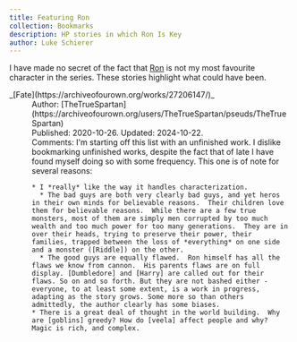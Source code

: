 ```yaml
---
title: Featuring Ron
collection: Bookmarks
description: HP stories in which Ron Is Key
author: Luke Schierer
---
```


I have made no secret of the fact that [Ron] is not my most favourite character in the series.  These stories highlight what could have been.

<dl>
  <dt>_[Fate](https://archiveofourown.org/works/27206147/)_<dt>
  <dd>
    Author: [TheTrueSpartan](https://archiveofourown.org/users/TheTrueSpartan/pseuds/TheTrueSpartan)
  </dd>
  <dd>
    Published: 2020-10-26. Updated: 2024-10-22.
  </dd>
  <dd>
    Comments: I'm starting off this list with an unfinished work.  I dislike
    bookmarking unfinished works, despite the fact that of late I have found
    myself doing so with some frequency. This one is of note for several reasons:

    * I *really* like the way it handles characterization.
      * The bad guys are both very clearly bad guys, and yet heros in their own minds for believable reasons.  Their children love them for believable reasons.  While there are a few true monsters, most of them are simply men corrupted by too much wealth and too much power for too many generations.  They are in over their heads, trying to preserve their power, their families, trapped between the loss of *everything* on one side and a monster ([Riddle]) on the other.
      * The good guys are equally flawed.  Ron himself has all the flaws we know from cannon.  His parents flaws are on full display. [Dumbledore] and [Harry] are called out for their flaws. So on and so forth. But they are not bashed either - everyone, to at least some extent, is a work in progress, adapting as the story grows. Some more so than others admittedly, the author clearly has some biases.
    * There is a great deal of thought in the world building.  Why are [goblins] greedy? How do [veela] affect people and why? Magic is rich, and complex.
  </dd>

[Ron]: /Harrypedia/people/Weasley/Ronald_Bilius/

[Riddle]: /Harrypedia/people/Riddle/Tom_Marvolo/

[Dumbledore]: /Harrypedia/people/Dumbledore/Albus_Percival_Wulfric_Brian/

[Harry]: /Harrypedia/people/Potter/Harry_James/

[goblins]: /Harrypedia/beings/goblin/

[veela]: /Harrypedia/beings/veela/
